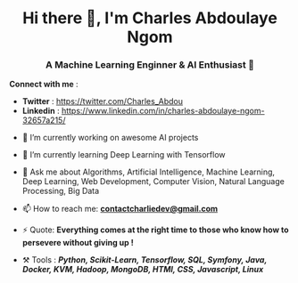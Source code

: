 <h1 align="center"> Hi there 👋, I'm Charles Abdoulaye Ngom </h1>


<h3 align="center"> A Machine Learning Enginner & AI Enthusiast 🙂 </h3>

**Connect with me** : 
* **Twitter** : https://twitter.com/Charles_Abdou
* **Linkedin** : https://www.linkedin.com/in/charles-abdoulaye-ngom-32657a215/

- 🔭 I’m currently working on awesome AI projects
- 🌱 I’m currently learning Deep Learning with Tensorflow
- 💬 Ask me about Algorithms, Artificial Intelligence, Machine Learning, Deep Learning, Web Development, Computer Vision, Natural Language Processing, Big Data

- 📫 How to reach me: **contactcharliedev@gmail.com**

- ⚡ Quote: **Everything comes at the right time to those who know how to persevere without giving up !**

- ⚒️ Tools :  ***Python, Scikit-Learn, Tensorflow, SQL, Symfony, Java, Docker, KVM, Hadoop, MongoDB, HTMl, CSS, Javascript, Linux***



